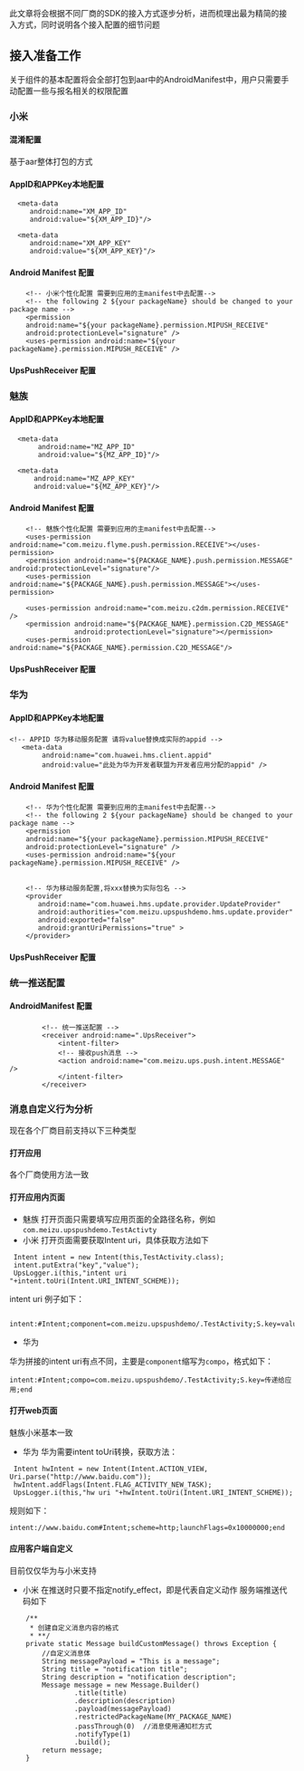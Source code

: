 
此文章将会根据不同厂商的SDK的接入方式逐步分析，进而梳理出最为精简的接入方式，同时说明各个接入配置的细节问题

## 接入准备工作

关于组件的基本配置将会全部打包到aar中的AndroidManifest中，用户只需要手动配置一些与报名相关的权限配置

### 小米


#### 混淆配置

基于aar整体打包的方式

#### AppID和APPKey本地配置

```
  <meta-data
     android:name="XM_APP_ID"
     android:value="${XM_APP_ID}"/>

  <meta-data
     android:name="XM_APP_KEY"
     android:value="${XM_APP_KEY}"/>
```

#### Android Manifest 配置

```
    <!-- 小米个性化配置 需要到应用的主manifest中去配置-->
    <!-- the following 2 ${your packageName} should be changed to your package name -->
    <permission
    android:name="${your packageName}.permission.MIPUSH_RECEIVE"
    android:protectionLevel="signature" />
    <uses-permission android:name="${your packageName}.permission.MIPUSH_RECEIVE" />
```

#### UpsPushReceiver 配置

### 魅族

#### AppID和APPKey本地配置

```
  <meta-data
       android:name="MZ_APP_ID"
       android:value="${MZ_APP_ID}"/>

  <meta-data
      android:name="MZ_APP_KEY"
      android:value="${MZ_APP_KEY}"/>
```

#### Android Manifest 配置

```
    <!-- 魅族个性化配置 需要到应用的主manifest中去配置-->
    <uses-permission android:name="com.meizu.flyme.push.permission.RECEIVE"></uses-permission>
    <permission android:name="${PACKAGE_NAME}.push.permission.MESSAGE" android:protectionLevel="signature"/>
    <uses-permission android:name="${PACKAGE_NAME}.push.permission.MESSAGE"></uses-permission>
    
    <uses-permission android:name="com.meizu.c2dm.permission.RECEIVE" />
    <permission android:name="${PACKAGE_NAME}.permission.C2D_MESSAGE"
                android:protectionLevel="signature"></permission>
    <uses-permission android:name="${PACKAGE_NAME}.permission.C2D_MESSAGE"/>
```

#### UpsPushReceiver 配置

### 华为

#### AppID和APPKey本地配置

```
<!-- APPID 华为移动服务配置 请将value替换成实际的appid -->
   <meta-data
        android:name="com.huawei.hms.client.appid"
        android:value="此处为华为开发者联盟为开发者应用分配的appid" />
```

#### Android Manifest 配置

```
    <!-- 华为个性化配置 需要到应用的主manifest中去配置-->
    <!-- the following 2 ${your packageName} should be changed to your package name -->
    <permission
    android:name="${your packageName}.permission.MIPUSH_RECEIVE"
    android:protectionLevel="signature" />
    <uses-permission android:name="${your packageName}.permission.MIPUSH_RECEIVE" />
    
    
    <!-- 华为移动服务配置,将xxx替换为实际包名 -->
    <provider
       android:name="com.huawei.hms.update.provider.UpdateProvider"
       android:authorities="com.meizu.upspushdemo.hms.update.provider"
       android:exported="false"
       android:grantUriPermissions="true" >
    </provider>
```

#### UpsPushReceiver 配置


### 统一推送配置

#### AndroidManifest 配置

```
        <!-- 统一推送配置 -->
        <receiver android:name=".UpsReceiver">
            <intent-filter>
            <!-- 接收push消息 -->
            <action android:name="com.meizu.ups.push.intent.MESSAGE" />
            </intent-filter>
        </receiver>
```


### 消息自定义行为分析
现在各个厂商目前支持以下三种类型
#### 打开应用
  各个厂商使用方法一致
#### 打开应用内页面

* 魅族
 打开页面只需要填写应用页面的全路径名称，例如```com.meizu.upspushdemo.TestActivty```
* 小米
  打开页面需要获取Intent uri，具体获取方法如下
```
 Intent intent = new Intent(this,TestActivity.class);
 intent.putExtra("key","value");
 UpsLogger.i(this,"intent uri "+intent.toUri(Intent.URI_INTENT_SCHEME));
```

  intent uri 例子如下：
```
 intent:#Intent;component=com.meizu.upspushdemo/.TestActivity;S.key=value;end
```  

* 华为

华为拼接的intent uri有点不同，主要是`component`缩写为`compo`，格式如下：

```
intent:#Intent;compo=com.meizu.upspushdemo/.TestActivity;S.key=传递给应用;end
```
  
#### 打开web页面

魅族小米基本一致
* 华为
华为需要intent toUri转换，获取方法：

```
 Intent hwIntent = new Intent(Intent.ACTION_VIEW, Uri.parse("http://www.baidu.com"));
 hwIntent.addFlags(Intent.FLAG_ACTIVITY_NEW_TASK);
 UpsLogger.i(this,"hw uri "+hwIntent.toUri(Intent.URI_INTENT_SCHEME));
```

规则如下：

```
intent://www.baidu.com#Intent;scheme=http;launchFlags=0x10000000;end
```


#### 应用客户端自定义

目前仅仅华为与小米支持

* 小米
在推送时只要不指定notify_effect，即是代表自定义动作
服务端推送代码如下

```
    /**
     * 创建自定义消息内容的格式
     * **/
    private static Message buildCustomMessage() throws Exception {
        //自定义消息体
        String messagePayload = "This is a message";
        String title = "notification title";
        String description = "notification description";
        Message message = new Message.Builder()
                .title(title)
                .description(description)
                .payload(messagePayload)
                .restrictedPackageName(MY_PACKAGE_NAME)
                .passThrough(0)  //消息使用通知栏方式
                .notifyType(1)
                .build();
        return message;
    }
```